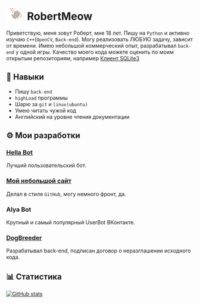 # <img height="40" src="https://raw.githubusercontent.com/RobertMeow/RobertMeow/master/files/meow.gif"/> RobertMeow
Приветствую, меня зовут Роберт, мне 18 лет. Пишу на `Python` и активно изучаю `C++`(`OpenCV`, `Back-end`). Могу реализовать ЛЮБУЮ задачу, зависит от времени. Имею небольшой коммерческий опыт, разрабатывал `back-end` у одной игры. Качество моего кода можете оценить по моим открытым репозиториям, например [Клиент SQLite3](https://github.com/RobertMeow/sqlite_sync)

## 📜 Навыки
* Пишу `back-end`
* `highLoad` программы
* Шарю за `git` и `linux(ubuntu)`
* Умею читать чужой код
* Английский на уровне чтения документации

## ⚙ Мои разработки
### [Hella Bot](https://hella.team)
Лучший пользовательский бот.
### [Мой небольшой сайт](https://berht.dev)
Делал в стиле `GitHub`, могу немного фронт, да.
### Alya Bot
Крупный и самый популярный UserBot ВКонтакте.
### [DogBreeder](https://vk.com/dogbreedergame)
Разрабатывал back-end, подписан договор о неразглашении исходного кода.

## 📊 Статистика
[![GitHub stats](https://github-readme-stats.vercel.app/api?username=RobertMeow&show_icons=true&theme=synthwave&hide=contribs,prs,issues)]()
